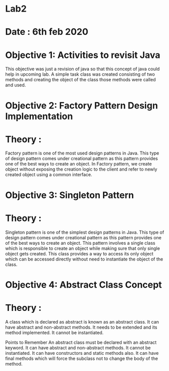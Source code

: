 # **Lab2**
# **Date : 6th feb 2020**
# **Objective 1: Activities to revisit Java**

This objective was just a revision of java so that this concept of java could help in upcoming lab. A simple task class was created consisting of two methods and creating the object of the class those methods were called and used.

# **Objective 2: Factory Pattern Design Implementation**
# **Theory :**

Factory pattern is one of the most used design patterns in Java. This type of design pattern comes under creational pattern as this pattern provides one of the best ways to create an object.
In Factory pattern, we create object without exposing the creation logic to the client and refer to newly created object using a common interface.

# **Objective 3: Singleton Pattern**

# **Theory :**
Singleton pattern is one of the simplest design patterns in Java. This type of design pattern comes under creational pattern as this pattern provides one of the best ways to create an object.
This pattern involves a single class which is responsible to create an object while making sure that only single object gets created. This class provides a way to access its only object which can be accessed directly without need to instantiate the object of the class.

# **Objective 4: Abstract Class Concept**
# **Theory :**

A class which is declared as abstract is known as an abstract class. It can have abstract and non-abstract methods. It needs to be extended and its method implemented. It cannot be instantiated.

Points to Remember
An abstract class must be declared with an abstract keyword.
It can have abstract and non-abstract methods.
It cannot be instantiated.
It can have constructors and static methods also.
It can have final methods which will force the subclass not to change the body of the method.
